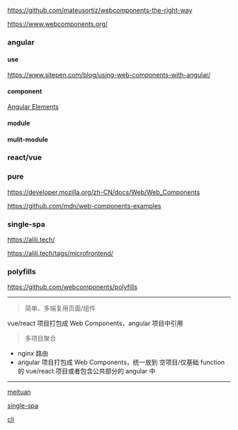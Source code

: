 https://github.com/mateusortiz/webcomponents-the-right-way

https://www.webcomponents.org/

### angular

#### use

https://www.sitepen.com/blog/using-web-components-with-angular/

#### component

[Angular Elements](../angular/excel/elements.md)

#### module

#### mulit-module

### react/vue

### pure

https://developer.mozilla.org/zh-CN/docs/Web/Web_Components

https://github.com/mdn/web-components-examples

### single-spa

https://alili.tech/

https://alili.tech/tags/microfrontend/

### polyfills

https://github.com/webcomponents/polyfills

---

> 简单、多端复用页面/组件

vue/react 项目打包成 Web Components，angular 项目中引用

> 多项目聚合

- nginx 路由
- angular 项目打包成 Web Components，统一放到 空项目/仅基础 function 的 vue/react 项目或者包含公共部分的 angular 中





---

[meituan](https://mp.weixin.qq.com/s/l17Uo6Q7up44uZI_VojFzw)

[single-spa](https://github.com/single-spa/single-spa)

[cli](https://mp.weixin.qq.com/s/gfQH_0CcEpCqJzVg_HGGaA)

